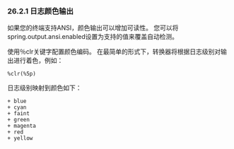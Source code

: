 ### 26.2.1 日志颜色输出

如果您的终端支持ANSI，颜色输出可以增加可读性。 您可以将spring.output.ansi.enabled设置为支持的值来覆盖自动检测。

使用％clr关键字配置颜色编码。 在最简单的形式下，转换器将根据日志级别对输出进行着色，例如：
```
%clr(%5p)
```

日志级别映射到颜色如下：

    + blue
    + cyan
    + faint
    + green
    + magenta
    + red
    + yellow